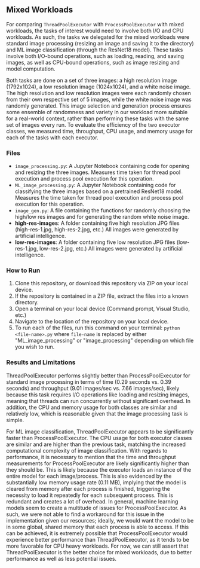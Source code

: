 ## Mixed Workloads
For comparing `ThreadPoolExecutor` with `ProcessPoolExecutor` with mixed workloads, the tasks of interest would need to involve both I/O and CPU workloads. As such, the tasks we delegated for the mixed workloads were standard image processing (resizing an image and saving it to the directory) and ML image classification (through the ResNet18 model). These tasks involve both I/O-bound operations, such as loading, reading, and saving images, as well as CPU-bound operations, such as image resizing and model computation. 

Both tasks are done on a set of three images: a high resolution image (1792x1024), a low resolution image (1024x1024), and a white noise image. The high resolution and low resolution images were each randomly chosen from their own respective set of 5 images, while the white noise image was randomly generated. This image selection and generation process ensures some ensemble of randomness and variety in our workload more suitable for a real-world context, rather than performing these tasks with the same set of images every run. To evaluate the efficiency of the two executor classes, we measured time, throughput, CPU usage, and memory usage for each of the tasks with each executor. 


### Files 
- `image_processing.py`: A Jupyter Notebook containing code for opening and resizing the three images. Measures time taken for thread pool execution and process pool execution for this operation.
- `ML_image_processing.py`: A Jupyter Notebook containing code for classifying the three images based on a pretrained ResNet18 model. Measures the time taken for thread pool execution and process pool execution for this operation.
- `image_gen.py`: A file containing the functions for randomly choosing the high/low res images and for generating the random white noise image.
- **high-res-images**: A folder containing five high resolution JPG files (high-res-1.jpg, high-res-2.jpg, etc.) All images were generated by artificial intelligence.
- **low-res-images**: A folder containing five low resolution JPG files (low-res-1.jpg, low-res-2.jpg, etc.) All images were generated by artificial intelligence.

### How to Run
1. Clone this repository, or download this repository via ZIP on your local device.
2. If the repository is contained in a ZIP file, extract the files into a known directory.
3. Open a terminal on your local device (Command prompt, Visual Studio, etc.)
4. Navigate to the location of the repository on your local device.
5. To run each of the files, run this command on your terminal: `python <file-name>.py` where `file-name` is replaced by either "ML_image_processing" or "image_processing" depending on which file you wish to run.

### Results and Limitations
ThreadPoolExecutor performs slightly better than ProcessPoolExecutor for standard image processing in terms of time (0.29 seconds vs. 0.39 seconds) and throughput (9.01 images/sec vs. 7.66 images/sec), likely because this task requires I/O operations like loading and resizing images, meaning that threads can run concurrently without significant overhead. In addition, the CPU and memory usage for both classes are similar and relatively low, which is reasonable given that the image processing task is simple.

For ML image classification, ThreadPoolExecutor appears to be significantly faster than ProcessPoolExecutor. The CPU usage for both executor classes are similar and are higher than the previous task, matching the increased computational complexity of image classification. With regards to performance, it is necessary to mention that the time and throughput measurements for ProcessPoolExecutor are likely significantly higher than they should be. This is likely because the executor loads an instance of the entire model for each image/process. This is also evidenced by the substantially low memory usage rate (0.11 MB), implying that the model is cleared from memory after each process is finished, triggering the necessity to load it repeatedly for each subsequent process. This is redundant and creates a lot of overhead. In general, machine learning models seem to create a multitude of issues for ProcessPoolExecutor. As such, we were not able to find a workaround for this issue in the implementation given our resources; ideally, we would want the model to be in some global, shared memory that each process is able to access. If this can be achieved, it is extremely possible that ProcessPoolExecutor would experience better performance than ThreadPoolExecutor, as it tends to be more favorable for CPU heavy workloads. For now, we can still assert that ThreadPoolExecutor is the better choice for mixed workloads, due to better performance as well as less potential issues.
